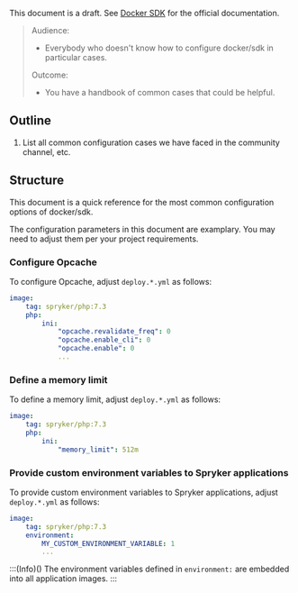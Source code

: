 This document is a draft. See [Docker SDK](https://documentation.spryker.com/docs/docker-sdk) for the official documentation.

> Audience:
>
> - Everybody who doesn't know how to configure docker/sdk in particular cases.
>
> Outcome:
> - You have a handbook of common cases that could be helpful.

## Outline

1. List all common configuration cases we have faced in the community channel, etc.


## Structure



This document is a quick reference for the most common configuration options of docker/sdk. 

The configuration parameters in this document are examplary. You may need to adjust them per your project requirements.



### Сonfigure Opcache

To configure Opcache, adjust `deploy.*.yml` as follows:

```yaml
image:
    tag: spryker/php:7.3
    php:
        ini:
            "opcache.revalidate_freq": 0
            "opcache.enable_cli": 0
            "opcache.enable": 0
            ...
```

### Define a memory limit

To define a memory limit, adjust `deploy.*.yml` as follows:

```yaml
image:
    tag: spryker/php:7.3
    php:
        ini:
            "memory_limit": 512m
```

### Provide custom environment variables to Spryker applications

To provide custom environment variables to Spryker applications, adjust `deploy.*.yml` as follows:

```yaml
image:
    tag: spryker/php:7.3
    environment:
        MY_CUSTOM_ENVIRONMENT_VARIABLE: 1
        ...
```

:::(Info)()
The environment variables defined in `environment:` are embedded into all application images.
:::
